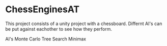 # ChessEnginesAT

This project consists of a unity project with a chessboard. Differnt AI's can be put against eachother to see how they perform.

AI's
Monte Carlo Tree Search
Minimax
